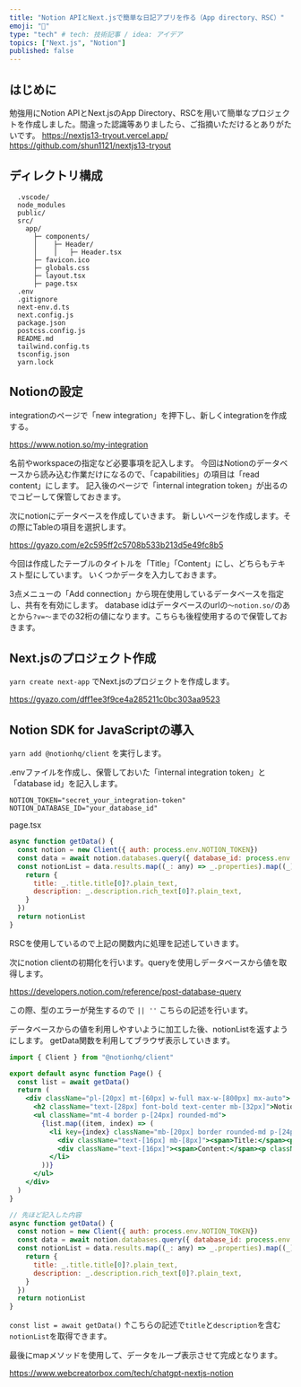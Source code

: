 ```yaml
---
title: "Notion APIとNext.jsで簡単な日記アプリを作る（App directory、RSC）"
emoji: "🍣"
type: "tech" # tech: 技術記事 / idea: アイデア
topics: ["Next.js", "Notion"]
published: false
---
```


## はじめに

勉強用にNotion APIとNext.jsのApp Directory、RSCを用いて簡単なプロジェクトを作成しました。間違った認識等ありましたら、ご指摘いただけるとありがたいです。
https://nextjs13-tryout.vercel.app/
https://github.com/shun1121/nextjs13-tryout

## ディレクトリ構成
```
  .vscode/
  node_modules
  public/
  src/
    app/
      ├─ components/
      │    ├─ Header/
      │    │   ├─ Header.tsx
      ├─ favicon.ico
      ├─ globals.css
      ├─ layout.tsx
      ├─ page.tsx
  .env
  .gitignore
  next-env.d.ts
  next.config.js
  package.json
  postcss.config.js
  README.md
  tailwind.config.ts
  tsconfig.json
  yarn.lock
```

## Notionの設定

integrationのページで「new integration」を押下し、新しくintegrationを作成する。

https://www.notion.so/my-integration

名前やworkspaceの指定など必要事項を記入します。
今回はNotionのデータベースから読み込む作業だけになるので、「capabilities」の項目は「read content」にします。
記入後のページで「internal integration token」が出るのでコピーして保管しておきます。

次にnotionにデータベースを作成していきます。
新しいページを作成します。その際にTableの項目を選択します。

https://gyazo.com/e2c595ff2c5708b533b213d5e49fc8b5

今回は作成したテーブルのタイトルを「Title」「Content」にし、どちらもテキスト型にしています。
いくつかデータを入力しておきます。

3点メニューの「Add connection」から現在使用しているデータベースを指定し、共有を有効にします。
database idはデータベースのurlの`〜notion.so/`のあとから`?v=〜`までの32桁の値になります。こちらも後程使用するので保管しておきます。


## Next.jsのプロジェクト作成

`yarn create next-app`
でNext.jsのプロジェクトを作成します。

https://gyazo.com/dff1ee3f9ce4a285211c0bc303aa9523

## Notion SDK for JavaScriptの導入

`yarn add @notionhq/client`
を実行します。

.envファイルを作成し、保管しておいた「internal integration token」と「database id」を記入します。

```
NOTION_TOKEN="secret_your_integration-token"
NOTION_DATABASE_ID="your_database_id"
```

page.tsx
```jsx
async function getData() {
  const notion = new Client({ auth: process.env.NOTION_TOKEN})
  const data = await notion.databases.query({ database_id: process.env.NOTION_DATABASE_ID || '' })
  const notionList = data.results.map((_: any) => _.properties).map((_) => {
    return {
      title: _.title.title[0]?.plain_text,
      description: _.description.rich_text[0]?.plain_text,
    }
  })
  return notionList
}

```

RSCを使用しているので上記の関数内に処理を記述していきます。

次にnotion clientの初期化を行います。queryを使用しデータベースから値を取得します。

https://developers.notion.com/reference/post-database-query

この際、型のエラーが発生するので `|| ''` こちらの記述を行います。

データベースからの値を利用しやすいように加工した後、notionListを返すようにします。
getData関数を利用してブラウザ表示していきます。

```jsx
import { Client } from "@notionhq/client"

export default async function Page() {
  const list = await getData()
  return (
    <div className="pl-[20px] mt-[60px] w-full max-w-[800px] mx-auto">
      <h2 className="text-[28px] font-bold text-center mb-[32px]">Notion Database 日記</h2>
      <ul className="mt-4 border p-[24px] rounded-md">
        {list.map((item, index) => (
          <li key={index} className="mb-[20px] border rounded-md p-[24px] bg-gray-900">
            <div className="text-[16px] mb-[8px]"><span>Title:</span><p className="text-[20px] pt-1">{item.title}</p></div>
            <div className="text-[16px]"><span>Content:</span><p className="text-[20px] pt-1">{item.description}</p></div>
          </li>
        ))}
      </ul>
    </div>
  )
}

// 先ほど記入した内容
async function getData() {
  const notion = new Client({ auth: process.env.NOTION_TOKEN})
  const data = await notion.databases.query({ database_id: process.env.NOTION_DATABASE_ID || '' })
  const notionList = data.results.map((_: any) => _.properties).map((_) => {
    return {
      title: _.title.title[0]?.plain_text,
      description: _.description.rich_text[0]?.plain_text,
    }
  })
  return notionList
}

```

`const list = await getData()`
↑こちらの記述で`title`と`description`を含む`notionList`を取得できます。

最後にmapメソッドを使用して、データをループ表示させて完成となります。

https://www.webcreatorbox.com/tech/chatgpt-nextjs-notion